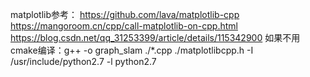 matplotlib参考：
https://github.com/lava/matplotlib-cpp
https://mangoroom.cn/cpp/call-matplotlib-on-cpp.html
https://blog.csdn.net/qq_31253399/article/details/115342900
如果不用cmake编译：g++ -o graph_slam ./*.cpp ./matplotlibcpp.h -I /usr/include/python2.7 -l python2.7

